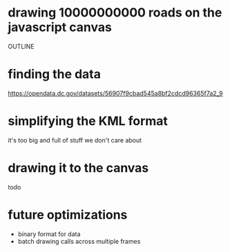 # drawing 10000000000 roads on the javascript canvas

OUTLINE

# finding the data

https://opendata.dc.gov/datasets/56907f9cbad545a8bf2cdcd96365f7a2_9

# simplifying the KML format

it's too big and full of stuff we don't care about

# drawing it to the canvas

todo

# future optimizations
- binary format for data
- batch drawing calls across multiple frames
